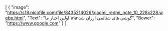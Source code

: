 [
  {
    "image": "https://s18.picofile.com/file/8435214026/xiaomi_redmi_note_10_228x228.webp.html",
    "Text": "اولین اخبار ما \n\nگوشی های شئائمی ارزان شد",
    "Bower": "https://www.google.com"
  }
]
